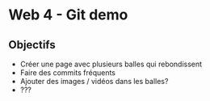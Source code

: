 # Web 4 - Git demo

## Objectifs

- Créer une page avec plusieurs balles qui rebondissent
- Faire des commits fréquents
- Ajouter des images / vidéos dans les balles?
- ???